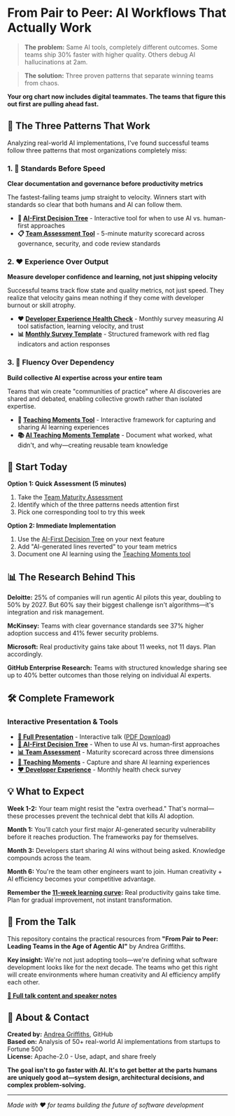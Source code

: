 # From Pair to Peer: AI Workflows That Actually Work

> **The problem:** Same AI tools, completely different outcomes. Some teams ship 30% faster with higher quality. Others debug AI hallucinations at 2am.

> **The solution:** Three proven patterns that separate winning teams from chaos.

**Your org chart now includes digital teammates. The teams that figure this out first are pulling ahead fast.**

## 🎯 The Three Patterns That Work

Analyzing real-world AI implementations, I've found successful teams follow three patterns that most organizations completely miss:

### 1. 📏 Standards Before Speed
**Clear documentation and governance before productivity metrics**

The fastest-failing teams jump straight to velocity. Winners start with standards so clear that both humans and AI can follow them.

- **🤖 [AI-First Decision Tree](https://andreagriffiths11.github.io/pair-to-peer-ai-workflows/)** - Interactive tool for when to use AI vs. human-first approaches
- **📋 [Team Assessment Tool](https://andreagriffiths11.github.io/pair-to-peer-ai-workflows/team-assessment.html)** - 5-minute maturity scorecard across governance, security, and code review standards

### 2. ❤️ Experience Over Output  
**Measure developer confidence and learning, not just shipping velocity**

Successful teams track flow state and quality metrics, not just speed. They realize that velocity gains mean nothing if they come with developer burnout or skill atrophy.

- **❤️ [Developer Experience Health Check](https://andreagriffiths11.github.io/pair-to-peer-ai-workflows/developer-experience.html)** - Monthly survey measuring AI tool satisfaction, learning velocity, and trust
- **📊 [Monthly Survey Template](templates/developer-experience-health-check.md)** - Structured framework with red flag indicators and action responses

### 3. 🧠 Fluency Over Dependency
**Build collective AI expertise across your entire team**

Teams that win create "communities of practice" where AI discoveries are shared and debated, enabling collective growth rather than isolated expertise.

- **📝 [Teaching Moments Tool](https://andreagriffiths11.github.io/pair-to-peer-ai-workflows/teaching-moments.html)** - Interactive framework for capturing and sharing AI learning experiences
- **📚 [AI Teaching Moments Template](templates/ai-teaching-moment-template.md)** - Document what worked, what didn't, and why—creating reusable team knowledge

## 🚀 Start Today

**Option 1: Quick Assessment (5 minutes)**
1. Take the [Team Maturity Assessment](https://andreagriffiths11.github.io/pair-to-peer-ai-workflows/team-assessment.html)
2. Identify which of the three patterns needs attention first
3. Pick one corresponding tool to try this week

**Option 2: Immediate Implementation**
1. Use the [AI-First Decision Tree](https://andreagriffiths11.github.io/pair-to-peer-ai-workflows/) on your next feature
2. Add "AI-generated lines reverted" to your team metrics
3. Document one AI learning using the [Teaching Moments tool](https://andreagriffiths11.github.io/pair-to-peer-ai-workflows/teaching-moments.html)

## 📊 The Research Behind This

**Deloitte:** 25% of companies will run agentic AI pilots this year, doubling to 50% by 2027. But 60% say their biggest challenge isn't algorithms—it's integration and risk management.

**McKinsey:** Teams with clear governance standards see 37% higher adoption success and 41% fewer security problems.

**Microsoft:** Real productivity gains take about 11 weeks, not 11 days. Plan accordingly.

**GitHub Enterprise Research:** Teams with structured knowledge sharing see up to 40% better outcomes than those relying on individual AI experts.

## 🛠️ Complete Framework

### Interactive Presentation & Tools
- **[🎤 Full Presentation](https://andreagriffiths11.github.io/pair-to-peer-ai-workflows/slides.html)** - Interactive talk ([PDF Download](https://andreagriffiths11.github.io/pair-to-peer-ai-workflows/presentation.pdf))
- **[🤖 AI-First Decision Tree](https://andreagriffiths11.github.io/pair-to-peer-ai-workflows/)** - When to use AI vs. human-first approaches
- **[📊 Team Assessment](https://andreagriffiths11.github.io/pair-to-peer-ai-workflows/team-assessment.html)** - Maturity scorecard across three dimensions
- **[📝 Teaching Moments](https://andreagriffiths11.github.io/pair-to-peer-ai-workflows/teaching-moments.html)** - Capture and share AI learning experiences  
- **[❤️ Developer Experience](https://andreagriffiths11.github.io/pair-to-peer-ai-workflows/developer-experience.html)** - Monthly health check survey

## 💡 What to Expect

**Week 1-2:** Your team might resist the "extra overhead." That's normal—these processes prevent the technical debt that kills AI adoption.

**Month 1:** You'll catch your first major AI-generated security vulnerability before it reaches production. The frameworks pay for themselves.

**Month 3:** Developers start sharing AI wins without being asked. Knowledge compounds across the team.

**Month 6:** You're the team other engineers want to join. Human creativity + AI efficiency becomes your competitive advantage.

**Remember the [11-week learning curve](https://news.microsoft.com/en-cee/2024/04/29/11-minutes-a-day-adds-up-to-10-hours-saved-in-11-weeks-results-of-a-study-on-the-impact-of-ai/):** Real productivity gains take time. Plan for gradual improvement, not instant transformation.

## 🎤 From the Talk

This repository contains the practical resources from **"From Pair to Peer: Leading Teams in the Age of Agentic AI"** by Andrea Griffiths.

**Key insight:** We're not just adopting tools—we're defining what software development looks like for the next decade. The teams who get this right will create environments where human creativity and AI efficiency amplify each other.

**[📖 Full talk content and speaker notes](docs/talk.md)**

## 🤝 About & Contact

**Created by:** [Andrea Griffiths](https://twitter.com/alacolombiadev), GitHub  
**Based on:** Analysis of 50+ real-world AI implementations from startups to Fortune 500  
**License:** Apache-2.0 - Use, adapt, and share freely

**The goal isn't to go faster with AI. It's to get better at the parts humans are uniquely good at—system design, architectural decisions, and complex problem-solving.**

---

*Made with ❤️ for teams building the future of software development*
